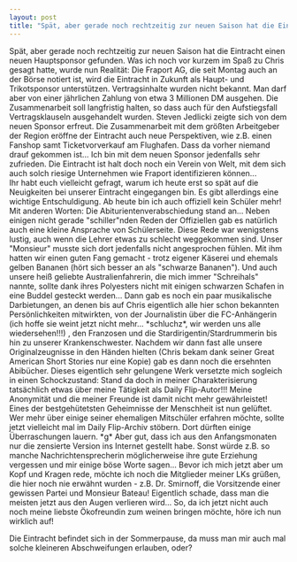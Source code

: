```yaml
---
layout: post
title: "Spät, aber gerade noch rechtzeitig zur neuen Saison hat die Eintracht einen neuen Hauptsponsor gefunden."
---
```


Spät, aber gerade noch rechtzeitig zur neuen Saison hat die Eintracht einen neuen Hauptsponsor gefunden. Was ich noch vor kurzem im Spaß zu Chris gesagt hatte, wurde nun Realität: Die Fraport AG, die seit Montag auch an der Börse notiert ist, wird die Eintracht in Zukunft als Haupt- und Trikotsponsor unterstützen. Vertragsinhalte wurden nicht bekannt. Man darf aber von einer jährlichen Zahlung von etwa 3 Millionen DM ausgehen. Die Zusammenarbeit soll langfristig halten, so dass auch für den Aufstiegsfall Vertragsklauseln ausgehandelt wurden. Steven Jedlicki zeigte sich von dem neuen Sponsor erfreut. Die Zusammenarbeit mit dem größten Arbeitgeber der Region eröffne der Eintracht auch neue Perspektiven, wie z.B. einen Fanshop samt Ticketvorverkauf am Flughafen. Dass da vorher niemand drauf gekommen ist... Ich bin mit dem neuen Sponsor jedenfalls sehr zufrieden. Die Eintracht ist halt doch noch ein Verein von Welt, mit dem sich auch solch riesige Unternehmen wie Fraport identifizieren können...  
Ihr habt euch vielleicht gefragt, warum ich heute erst so spät auf die Neuigkeiten bei unserer Eintracht eingegangen bin. Es gibt allerdings eine wichtige Entschuldigung. Ab heute bin ich auch offiziell kein Schüler mehr! Mit anderen Worten: Die Abiturientenverabschiedung stand an... Neben einigen nicht gerade "schiller"nden Reden der Offiziellen gab es natürlich auch eine kleine Ansprache von Schülerseite. Diese Rede war wenigstens lustig, auch wenn die Lehrer etwas zu schlecht weggekommen sind. Unser "Monsieur" musste sich dort jedenfalls nicht angesprochen fühlen. Mit ihm hatten wir einen guten Fang gemacht - trotz eigener Käserei und ehemals gelben Bananen (hört sich besser an als "schwarze Bananen"). Und auch unsere heiß geliebte Australienfahrerin, die mich immer "Schreihals" nannte, sollte dank ihres Polyesters nicht mit einigen schwarzen Schafen in eine Buddel gesteckt werden... Dann gab es noch ein paar musikalische Darbietungen, an denen bis auf Chris eigentlich alle hier schon bekannten Persönlichkeiten mitwirkten, von der Journalistin über die FC-Anhängerin (ich hoffe sie weint jetzt nicht mehr... \*schluchz\*, wir werden uns alle wiedersehen!!!) , den Franzosen und die Stardirigentin/Stardrummerin bis hin zu unserer Krankenschwester. Nachdem wir dann fast alle unsere Originalzeugnisse in den Händen hielten (Chris bekam dank seiner Great American Short Stories nur eine Kopie) gab es dann noch die ersehnten Abibücher. Dieses eigentlich sehr gelungene Werk versetzte mich sogleich in einen Schockzustand: Stand da doch in meiner Charakterisierung tatsächlich etwas über meine Tätigkeit als Daily Flip-Autor!!! Meine Anonymität und die meiner Freunde ist damit nicht mehr gewährleistet! Eines der bestgehütetsten Geheimnisse der Menschheit ist nun gelüftet. Wer mehr über einige seiner ehemaligen Mitschüler erfahren möchte, sollte jetzt vielleicht mal im Daily Flip-Archiv stöbern. Dort dürften einige Überraschungen lauern. \*g\* Aber gut, dass ich aus den Anfangsmonaten nur die zensierte Version ins Internet gestellt habe. Sonst würde z.B. so manche Nachrichtensprecherin möglicherweise ihre gute Erziehung vergessen und mir einige böse Worte sagen... Bevor ich mich jetzt aber um Kopf und Kragen rede, möchte ich noch die Mitglieder meiner LKs grüßen, die hier noch nie erwähnt wurden - z.B. Dr. Smirnoff, die Vorsitzende einer gewissen Partei und Monsieur Bateau! Eigentlich schade, dass man die meisten jetzt aus den Augen verlieren wird... So, da ich jetzt nicht auch noch meine liebste Ökofreundin zum weinen bringen möchte, höre ich nun wirklich auf!  
  
Die Eintracht befindet sich in der Sommerpause, da muss man mir auch mal solche kleineren Abschweifungen erlauben, oder?
